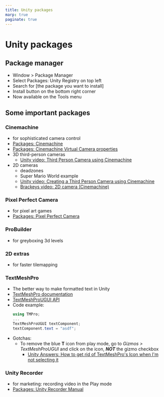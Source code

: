 ```yaml
---
title: Unity packages
marp: true
paginate: true
---
```

<!-- headingDivider: 3 -->
<!-- class: invert -->

# Unity packages

## Package manager

* Window > Package Manager
* Select Packages: Unity Registry on top left
* Search for [the package you want to install]
* Install button on the bottom right corner
* Now available on the Tools menu

## Some important packages

### Cinemachine

  * for sophisticated camera control
  * [Packages: Cinemachine](https://docs.unity3d.com/Packages/com.unity.cinemachine@2.3/manual/index.html)
  * [Packages: Cinemachine Virtual Camera properties](https://docs.unity3d.com/Packages/com.unity.cinemachine@2.3/manual/CinemachineVirtualCamera.html)
  * 3D third-person cameras
    * [Unity video: Third Person Camera using Cinemachine](https://www.youtube.com/watch?v=537B1kJp9YQ)
  * 2D cameras
    * deadzones
    * Super Mario World example
    * [Unity video: Creating a Third Person Camera using Cinemachine](https://www.youtube.com/watch?v=537B1kJp9YQ)
    * [Brackeys video: 2D camera (Cinemachine)](https://www.youtube.com/watch?v=2jTY11Am0Ig)

### Pixel Perfect Camera

  * for pixel art games
  * [Packages: Pixel Perfect Camera](https://docs.unity3d.com/Packages/com.unity.2d.pixel-perfect@1.0/manual/index.html)

### ProBuilder

  * for greyboxing 3d levels

### 2D extras

  * for faster tilemapping

### TextMeshPro

  * The better way to make formatted text in Unity
  * [TextMeshPro documentation](http://digitalnativestudios.com/textmeshpro/docs/)
  * [TextMeshProUGUI API](https://docs.unity3d.com/Packages/com.unity.textmeshpro@1.0/api/TMPro.TextMeshProUGUI.html)
  * Code example:
    ```c#
    using TMPro;
    ...
    TextMeshProUGUI textComponent;
    textComponent.text = "asdf";
    ```
  * Gotchas:
    * To remove the blue **T** icon from play mode, go to *Gizmos > TextMeshProUGUI* and click on the icon, ***NOT*** the gizmo checkbox
      * [Unity Answers: How to get rid of TextMeshPro's Icon when I'm not selecting it](https://answers.unity.com/questions/1582647/how-to-get-rid-of-textmeshpros-icon-when-im-not-se.html)

### Unity Recorder

  * for marketing: recording video in the Play mode
  * [Packages: Unity Recorder Manual](https://docs.unity3d.com/Packages/com.unity.recorder@2.0/manual/index.html)